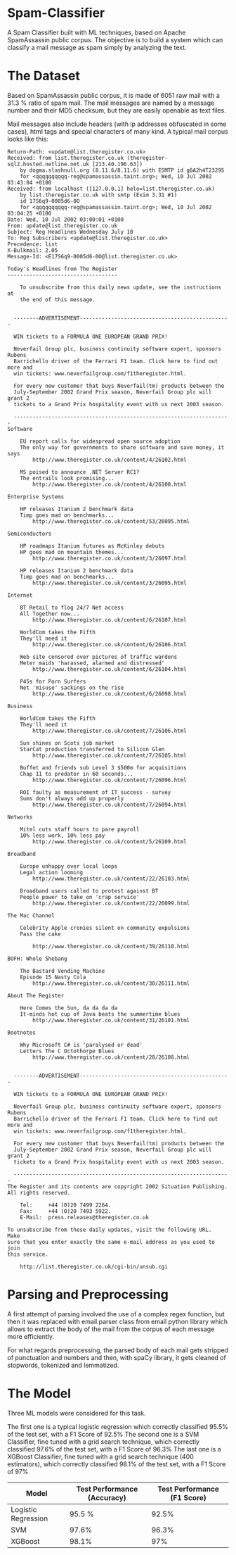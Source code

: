 # Spam-Classifier
A Spam Classifier built with ML techniques, based on Apache SpamAssassin public corpus. The objective is to build a system which can classify a mail message as spam simply by analyzing the text.


# The Dataset

Based on SpamAssassin public corpus, it is made of 6051 raw mail with a 31.3 % ratio of spam mail. The mail messages are named by a message number and their MD5 checksum, but they are easily openable as text files.

Mail messages also include headers (with ip addresses obfuscated in some cases), html tags and special characters of many kind.
A typical mail corpus looks like this:

```
Return-Path: <update@list.theregister.co.uk>
Received: from list.theregister.co.uk (theregister-sql2.hosted.netline.net.uk [213.40.196.63])
	by dogma.slashnull.org (8.11.6/8.11.6) with ESMTP id g6A2h4T23295
	for <qqqqqqqqqq-reg@spamassassin.taint.org>; Wed, 10 Jul 2002 03:43:04 +0100
Received: from localhost ([127.0.0.1] helo=list.theregister.co.uk)
	by list.theregister.co.uk with smtp (Exim 3.31 #1)
	id 17S6q9-0005d6-0O
	for <qqqqqqqqqq-reg@spamassassin.taint.org>; Wed, 10 Jul 2002 03:04:25 +0100
Date: Wed, 10 Jul 2002 03:00:01 +0100
From: update@list.theregister.co.uk
Subject: Reg Headlines Wednesday July 10
To: Reg Subscribers <update@list.theregister.co.uk>
Precedence: list
X-Bulkmail: 2.05
Message-Id: <E17S6q9-0005d6-0O@list.theregister.co.uk>

Today's Headlines from The Register
-----------------------------------

    To unsubscribe from this daily news update, see the instructions at
    the end of this message.


  --------ADVERTISEMENT------------------------------------------------

  WIN tickets to a FORMULA ONE EUROPEAN GRAND PRIX!

  Neverfail Group plc, business continuity software expert, sponsors Rubens
  Barrichello driver of the Ferrari F1 team. Click here to find out more and
  win tickets: www.neverfailgroup.com/f1theregister.html.

  For every new customer that buys Neverfail(tm) products between the
  July-September 2002 Grand Prix season, Neverfail Group plc will grant 2
  tickets to a Grand Prix hospitality event with us next 2003 season.

  ---------------------------------------------------------------------
Software

    EU report calls for widespread open source adoption
    The only way for governments to share software and save money, it says
        http://www.theregister.co.uk/content/4/26102.html

    MS poised to announce .NET Server RC1?
    The entrails look promising...
        http://www.theregister.co.uk/content/4/26100.html

Enterprise Systems

    HP releases Itanium 2 benchmark data
    Timp goes mad on benchmarks...
        http://www.theregister.co.uk/content/53/26095.html

Semiconductors

    HP roadmaps Itanium futures as McKinley debuts
    HP goes mad on mountain themes...
        http://www.theregister.co.uk/content/3/26097.html

    HP releases Itanium 2 benchmark data
    Timp goes mad on benchmarks...
        http://www.theregister.co.uk/content/3/26095.html

Internet

    BT Retail to flog 24/7 Net access
    All Together now...
        http://www.theregister.co.uk/content/6/26107.html

    WorldCom takes the Fifth
    They'll need it
        http://www.theregister.co.uk/content/6/26106.html

    Web site censored over pictures of traffic wardens 
    Meter maids 'harassed, alarmed and distressed'
        http://www.theregister.co.uk/content/6/26104.html

    P45s for Porn Surfers 
    Net 'misuse' sackings on the rise
        http://www.theregister.co.uk/content/6/26098.html

Business

    WorldCom takes the Fifth
    They'll need it
        http://www.theregister.co.uk/content/7/26106.html

    Sun shines on Scots job market
    StarCat production transferred to Silicon Glen
        http://www.theregister.co.uk/content/7/26105.html

    Buffet and friends sub Level 3 $500m for acquisitions
    Chap 11 to predator in 60 seconds...
        http://www.theregister.co.uk/content/7/26096.html

    ROI faulty as measurement of IT success - survey
    Sums don't always add up properly
        http://www.theregister.co.uk/content/7/26094.html

Networks

    Mitel cuts staff hours to pare payroll
    10% less work, 10% less pay
        http://www.theregister.co.uk/content/5/26109.html

Broadband

    Europe unhappy over local loops 
    Legal action looming
        http://www.theregister.co.uk/content/22/26103.html

    Broadband users called to protest against BT
    People power to take on 'crap service'
        http://www.theregister.co.uk/content/22/26099.html

The Mac Channel

    Celebrity Apple cronies silent on community expulsions
    Pass the cake

        http://www.theregister.co.uk/content/39/26110.html

BOFH: Whole Shebang

    The Bastard Vending Machine
    Episode 15 Nasty Cola
        http://www.theregister.co.uk/content/30/26111.html

About The Register

    Here Comes the Sun, da da da da
    It-minds hot cup of Java beats the summertime blues
        http://www.theregister.co.uk/content/31/26101.html

Bootnotes

    Why Microsoft C# is 'paralysed or dead'
    Letters The C Octothorpe Blues 
        http://www.theregister.co.uk/content/28/26108.html


  --------ADVERTISEMENT------------------------------------------------

  WIN tickets to a FORMULA ONE EUROPEAN GRAND PRIX!

  Neverfail Group plc, business continuity software expert, sponsors Rubens
  Barrichello driver of the Ferrari F1 team. Click here to find out more and
  win tickets: www.neverfailgroup.com/f1theregister.html.

  For every new customer that buys Neverfail(tm) products between the
  July-September 2002 Grand Prix season, Neverfail Group plc will grant 2
  tickets to a Grand Prix hospitality event with us next 2003 season.

  ---------------------------------------------------------------------
The Register and its contents are copyright 2002 Situation Publishing.
All rights reserved.

    Tel:     +44 (0)20 7499 2264.
    Fax:     +44 (0)20 7493 5922.
    E-Mail:  press.releases@theregister.co.uk

To unsubscribe from these daily updates, visit the following URL.  Make
sure that you enter exactly the same e-mail address as you used to join
this service.

    http://list.theregister.co.uk/cgi-bin/unsub.cgi

```


# Parsing and Preprocessing

A first attempt of parsing involved the use of a complex regex function, but then it was replaced with email.parser class from email python library which allows to extract the body of the mail from the corpus of each message more efficiently.

For what regards preprocessing, the parsed body of each mail gets stripped of punctuation and numbers and then, with spaCy library, it gets cleaned of stopwords, tokenized and lemmatized.


# The Model

Three ML models were considered for this task. 

The first one is a typical logistic regression which correctly classified 95.5% of the test set, with a F1 Score of 92.5%
The second one is a SVM Classifier, fine tuned with a grid search technique, which correctly classified 97.6% of the test set, with a F1 Score of 96.3%
The last one is a XGBoost Classifier, fine tuned with a grid search technique (400 estimators), which correctly classified 98.1% of the test set, with a F1 Score of 97%

| Model  | Test Performance (Accuracy) | Test Performance (F1 Score) |
| ------------- | ------------- | ------------- |
| Logistic Regression  | 95.5 %  | 92.5%  |
| SVM | 97.6%  | 96.3% |
| XGBoost | 98.1% | 97% |
